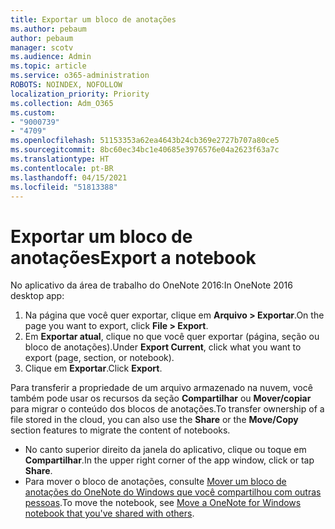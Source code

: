 ```yaml
---
title: Exportar um bloco de anotações
ms.author: pebaum
author: pebaum
manager: scotv
ms.audience: Admin
ms.topic: article
ms.service: o365-administration
ROBOTS: NOINDEX, NOFOLLOW
localization_priority: Priority
ms.collection: Adm_O365
ms.custom:
- "9000739"
- "4709"
ms.openlocfilehash: 51153353a62ea4643b24cb369e2727b707a80ce5
ms.sourcegitcommit: 8bc60ec34bc1e40685e3976576e04a2623f63a7c
ms.translationtype: HT
ms.contentlocale: pt-BR
ms.lasthandoff: 04/15/2021
ms.locfileid: "51813388"
---
```

# <a name="export-a-notebook"></a><span data-ttu-id="52615-102">Exportar um bloco de anotações</span><span class="sxs-lookup"><span data-stu-id="52615-102">Export a notebook</span></span>

<span data-ttu-id="52615-103">No aplicativo da área de trabalho do OneNote 2016:</span><span class="sxs-lookup"><span data-stu-id="52615-103">In OneNote 2016 desktop app:</span></span>

1. <span data-ttu-id="52615-104">Na página que você quer exportar, clique em **Arquivo > Exportar**.</span><span class="sxs-lookup"><span data-stu-id="52615-104">On the page you want to export, click **File > Export**.</span></span>
2. <span data-ttu-id="52615-105">Em **Exportar atual**, clique no que você quer exportar (página, seção ou bloco de anotações).</span><span class="sxs-lookup"><span data-stu-id="52615-105">Under **Export Current**, click what you want to export (page, section, or notebook).</span></span>
3. <span data-ttu-id="52615-106">Clique em **Exportar**.</span><span class="sxs-lookup"><span data-stu-id="52615-106">Click **Export**.</span></span>
 
<span data-ttu-id="52615-107">Para transferir a propriedade de um arquivo armazenado na nuvem, você também pode usar os recursos da seção **Compartilhar** ou **Mover/copiar** para migrar o conteúdo dos blocos de anotações.</span><span class="sxs-lookup"><span data-stu-id="52615-107">To transfer ownership of a file stored in the cloud, you can also use the **Share** or the **Move/Copy** section features to migrate the content of notebooks.</span></span>  

- <span data-ttu-id="52615-108">No canto superior direito da janela do aplicativo, clique ou toque em **Compartilhar**.</span><span class="sxs-lookup"><span data-stu-id="52615-108">In the upper right corner of the app window, click or tap **Share**.</span></span>
- <span data-ttu-id="52615-109">Para mover o bloco de anotações, consulte [Mover um bloco de anotações do OneNote do Windows que você compartilhou com outras pessoas](https://support.office.com/article/move-a-onenote-for-windows-notebook-that-you-ve-shared-with-others-56c7659e-1850-49a6-8874-e2db6b440cd4?ui=en-US&rs=en-US&ad=US).</span><span class="sxs-lookup"><span data-stu-id="52615-109">To move the notebook, see [Move a OneNote for Windows notebook that you've shared with others](https://support.office.com/article/move-a-onenote-for-windows-notebook-that-you-ve-shared-with-others-56c7659e-1850-49a6-8874-e2db6b440cd4?ui=en-US&rs=en-US&ad=US).</span></span>
